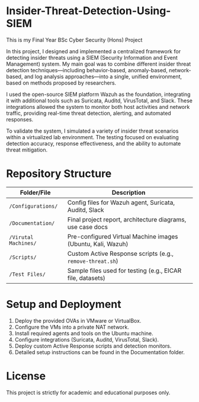 # Insider-Threat-Detection-Using-SIEM
This is my Final Year BSc Cyber Security (Hons) Project

In this project, I designed and implemented a centralized framework for detecting insider threats using a SIEM (Security Information and Event Management) system.
My main goal was to combine different insider threat detection techniques—including behavior-based, anomaly-based, network-based, and log analysis approaches—into a single, unified environment, based on methods proposed by researchers.

I used the open-source SIEM platform Wazuh as the foundation, integrating it with additional tools such as Suricata, Auditd, VirusTotal, and Slack. These integrations allowed the system to monitor both host activities and network traffic, providing real-time threat detection, alerting, and automated responses.

To validate the system, I simulated a variety of insider threat scenarios within a virtualized lab environment. The testing focused on evaluating detection accuracy, response effectiveness, and the ability to automate threat mitigation.

# Repository Structure

| Folder/File        | Description                                                 |
|--------------------|-------------------------------------------------------------|
| `/Configurations/` | Config files for Wazuh agent, Suricata, Auditd, Slack        |
| `/Documentation/`  | Final project report, architecture diagrams, use case docs  |
| `/Virutal Machines/`           | Pre-configured Virtual Machine images (Ubuntu, Kali, Wazuh) |
| `/Scripts/`        | Custom Active Response scripts (e.g., `remove-threat.sh`)    |
| `/Test Files/`     | Sample files used for testing (e.g., EICAR file, datasets)   |



# Setup and Deployment
1) Deploy the provided OVAs in VMware or VirtualBox.
2) Configure the VMs into a private NAT network.
3) Install required agents and tools on the Ubuntu machine.
4) Configure integrations (Suricata, Auditd, VirusTotal, Slack).
5) Deploy custom Active Response scripts and detection monitors.
6) Detailed setup instructions can be found in the Documentation folder.

# License
This project is strictly for academic and educational purposes only.
